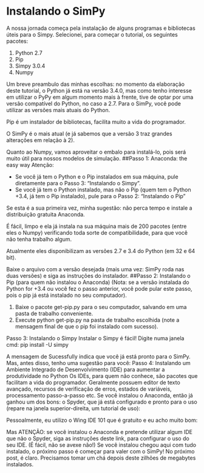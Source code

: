 # Instalando o SimPy
A nossa jornada começa pela instalação de alguns programas e bibliotecas úteis para o Simpy. Selecionei, para começar o tutorial, os seguintes pacotes:
1.	Python 2.7
2.	Pip
3.	Simpy 3.0.4
4.	Numpy

Um breve preambulo das minhas escolhas: no momento da elaboração deste tutorial, o Python já está na versão 3.4.0, mas como tenho interesse em utilizar o PyPy em algum momento mais à frente, tive de optar por uma versão compatível do Python, no caso a 2.7. Para o SimPy, você pode utilizar as versões mais atuais do Python.

Pip é um instalador de bibliotecas, facilita muito a vida do programador. 

O SimPy é o mais atual (e já sabemos que a versão 3 traz grandes alterações em relação à 2).

Quanto ao Numpy, vamos aproveitar o embalo para instalá-lo, pois será muito útil para nossos modelos de simulação.
##Passo 1: Anaconda: the easy way
Atenção:
* Se você já tem o Python e o Pip instalados em sua máquina, pule diretamente para o Passo 3: “Instalando o Simpy”. 
* Se você já tem o Python instalado, mas não o Pip (quem tem o Python +3.4, já tem o Pip instalado), pule para o Passo 2: “Instalando o Pip”

Se esta é a sua primeira vez, minha sugestão: não perca tempo e instale a distribuição gratuita Anaconda. 
	 
É fácil, limpo e ela já instala na sua máquina mais de 200 pacotes (entre eles o Numpy) verificando toda sorte de compatibilidade, para que você não tenha trabalho algum.

Atualmente eles disponibilizam as versões 2.7 e 3.4 do Python (em 32 e 64 bit).

Baixe o arquivo com a versão desejada (mais uma vez: SimPy roda nas duas versões) e siga as instruções do instalador.
##Passo 2: Instalando o Pip (para quem não instalou o Anaconda)
(Nota: se a versão instalada do Python for +3.4 ou você fez o passo anterior, você pode pular este passo, pois o pip já está instalado no seu computador).
1.	Baixe o pacote get-pip.py para o seu computador, salvando em uma pasta de trabalho conveniente. 
2.	Execute python get-pip.py na pasta de trabalho escolhida (note a mensagem final de que o pip foi instalado com sucesso).
 

Passo 3: Instalando o Simpy
Instalar o Simpy é fácil!
Digite numa janela cmd: 
pip install -U simpy

 
A mensagem de Sucessfully indica que você já está pronto para o SimPy. Mas, antes disso, tenho uma sugestão para você:
Passo 4: Instalando um Ambiente Integrado de Desenvolvimento (IDE) para aumentar a produtividade no Python
Os IDEs, para quem não conhece, são pacotes que facilitam a vida do programador. Geralmente possuem editor de texto avançado, recursos de verificação de erros, estados de variáveis, processamento passo-a-passo etc.
Se você instalou o Anaconda, então já ganhou um dos bons: o Spyder, que já está configurado e pronto para o uso (repare na janela superior-direita, um tutorial de uso):
 
Pessoalmente, eu utilizo o Wing IDE 101 que é gratuito e eu acho muito bom:
 
Mas ATENÇÃO: se você instalou o Anaconda e pretende utilizar algum IDE que não o Spyder, siga as instruções deste link, para configurar o uso do seu IDE. (É fácil, não se avexe não!)
Se você instalou chegou aqui com tudo instalado, o próximo passo é começar para valer com o SimPy!
No próximo post, é claro. Precisamos tomar um chá depois deste zilhões de megabytes instalados.




